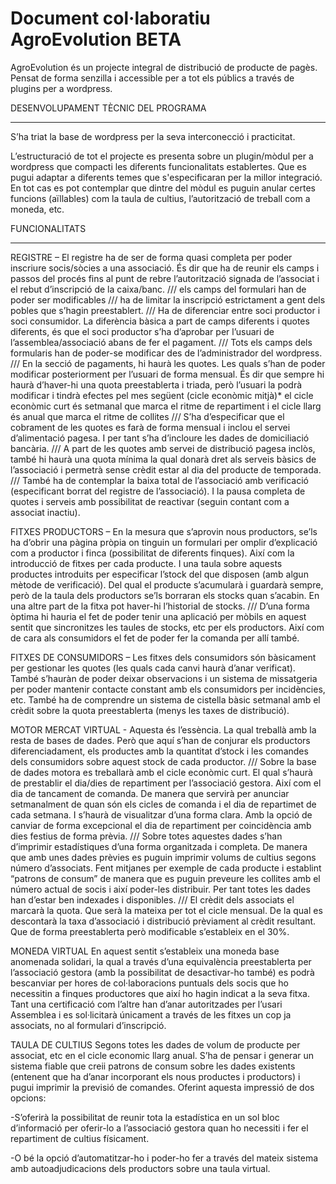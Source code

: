 Document col·laboratiu AgroEvolution BETA
=========================================

AgroEvolution és un projecte integral de distribució de producte de pagès. Pensat de forma senzilla i accessible per a tot els públics a través de plugins per a wordpress. 




DESENVOLUPAMENT TÈCNIC DEL PROGRAMA
___________________________________

S’ha triat la base de wordpress per la seva interconecció i practicitat.

L’estructuració de tot el projecte es presenta sobre un plugin/mòdul per a wordpress que compacti les diferents funcionalitats establertes. Que es pugui adaptar a diferents temes que s'especificaran per la millor integració.
En tot cas es pot contemplar que dintre del mòdul es puguin anular certes funcions (aïllables) com la taula de cultius, l’autorització de treball com a moneda, etc.

 
 

FUNCIONALITATS
______________

REGISTRE – El registre ha de ser de forma quasi completa per poder inscriure socis/sòcies a una associació. És dir que ha de reunir els camps i passos del procés fins al punt de rebre l’autorització signada de l’associat i el rebut d’inscripció de la caixa/banc. ///  els camps del formulari han de poder ser modificables  ///  ha de limitar la inscripció estrictament a gent dels pobles que s’hagin preestablert.  /// Ha de diferenciar entre soci productor i soci consumidor. La diferència bàsica a part de camps diferents i quotes diferents, és que el soci productor s’ha d’aprobar per l’usuari de l’assemblea/associació abans de fer el pagament.  /// Tots els camps dels formularis han de poder-se modificar des de l’administrador del wordpress.  /// En la secció de pagaments, hi haurà les quotes. Les quals s’han de poder modificar posteriorment per l’usuari de forma mensual. És dir que sempre hi haurà d’haver-hi una quota preestablerta i triada, però l’usuari la podrà modificar   i tindrà efectes pel mes següent (cicle econòmic mitjà)*
el cicle econòmic curt és setmanal que marca el ritme de repartiment i el cicle llarg és anual que marca el ritme de collites /// S’ha d’especificar que el cobrament de les quotes es farà de forma mensual i inclou el servei d’alimentació pagesa. I per tant s’ha d’incloure les dades de domiciliació bancària.  /// A part de les quotes amb servei de distribució pagesa inclòs, també hi haurà una quota mínima la qual donarà dret als serveis bàsics de l’associació i permetrà sense crèdit estar al dia del producte de temporada.  /// També ha de contemplar la baixa total de l’associació amb verificació (especificant borrat del registre de l’associació). I la pausa completa de quotes i serveis amb possibilitat de reactivar (seguin contant com a associat inactiu).


FITXES PRODUCTORS – En la mesura que s’aprovin nous productors, se’ls ha d’obrir una pàgina pròpia on tinguin un formulari per omplir d’explicació com a productor i finca (possibilitat de diferents finques). Així com la introducció de fitxes per cada producte. I una taula sobre aquests productes introduits per especificar l’stock del que disposen (amb algun mètode de verificació). Del qual el producte s’acumularà i guardarà sempre, però de la taula dels productors se’ls borraran els stocks quan s’acabin. En una altre part de la fitxa pot haver-hi l’historial de stocks.  /// 
D’una forma òptima hi hauria el fet de poder tenir una aplicació per mòbils en aquest sentit que sincronitzes les taules de stocks, etc per els productors. Així com de cara als consumidors el fet de poder fer la comanda per allí també.

FITXES DE CONSUMIDORS – Les fitxes dels consumidors són bàsicament per gestionar les quotes (les quals cada canvi haurà d’anar verificat). També s’hauràn de poder deixar observacions i un sistema de missatgeria per poder mantenir contacte constant amb els consumidors per incidències, etc.  També ha de comprendre un sistema de cistella bàsic setmanal amb el crèdit sobre la quota preestablerta (menys les taxes de distribució).

MOTOR MERCAT VIRTUAL - Aquesta és l’essència. La qual treballà amb la resta de bases de dades. Però que aquí s’han de conjurar els productors diferenciadament, els productes amb la quantitat d’stock i les comandes dels consumidors sobre aquest stock de cada productor. /// Sobre la base de dades motora es treballarà amb el cicle econòmic curt. El qual s’haurà de prestablir el dia/dies de repartiment per l’associació gestora. Així com el dia de tancament de comanda. De manera que servirà per anunciar setmanalment de quan són els cicles de comanda i el dia de repartimet de cada setmana. I s’haurà de visualitzar d’una forma clara. Amb la opció de canviar de forma excepcional el dia de repartiment per coincidència amb dies festius de forma prèvia.  /// Sobre totes aquestes dades s’han d’imprimir estadístiques d’una forma organitzada i completa. De manera que amb unes dades prèvies es puguin imprimir volums de cultius segons número d’associats. Fent mitjanes per exemple de cada producte i establint “patrons de consum” de manera que es puguin preveure les collites amb el número actual de socis i així poder-les distribuir. Per tant totes les dades han d’estar ben indexades i disponibles.  /// El crèdit dels associats el marcarà la quota. Que serà la mateixa per tot el cicle mensual. De la qual es descontarà la taxa d’associació i distribució prèviament al crèdit resultant. Que de forma preestablerta però modificable s’estableix en el 30%.

MONEDA VIRTUAL En aquest sentit s’estableix una moneda base anomenada solidari, la qual a través d’una equivalència preestablerta per l’associació gestora (amb la possibilitat de desactivar-ho també) es podrà bescanviar per hores de col·laboracions puntuals dels socis que ho necessitin a finques productores que així ho hagin indicat a la seva fitxa.  Tant una certificació com l’altre han d’anar autoritzades per l’usari Assemblea i es sol·licitarà únicament a través de les fitxes un cop ja associats, no al formulari d’inscripció.

TAULA DE CULTIUS Segons totes les dades de volum de producte per associat, etc en el cicle economic llarg anual. S’ha de pensar i generar un sistema fiable que creii patrons de consum sobre les dades existents (entenent que ha d’anar incorporant els nous productes i productors) i pugui imprimir la previsió de comandes. Oferint aquesta impressió de dos opcions:

-S’oferirà la possibilitat de reunir tota la estadística en un sol bloc d’informació per oferir-lo a l’associació gestora quan ho necessiti i fer el repartiment de cultius físicament.

-O bé la opció d’automatitzar-ho i poder-ho fer a través del mateix sistema amb autoadjudicacions dels productors sobre una taula virtual.
